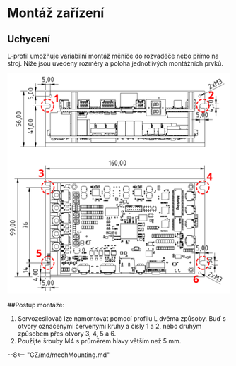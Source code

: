 # Montáž zařízení
## Uchycení
L-profil umožňuje variabilní montáž měniče do rozvaděče nebo přímo na stroj. Níže jsou uvedeny rozměry a poloha jednotlivých montážních prvků.

![TGZ-S-48-50/100RI Mounting](../img/mounting.svg)

##Postup montáže:

1. Servozesilovač lze namontovat pomocí profilu L dvěma způsoby. Buď s otvory označenými červenými kruhy a čísly 1 a 2, nebo druhým způsobem přes otvory 3, 4, 5 a 6.
2. Použijte šrouby M4 s průměrem hlavy větším než 5 mm.

--8<-- "CZ/md/mechMounting.md"

